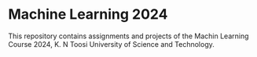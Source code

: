 # Machine Learning 2024
This repository contains assignments and projects of the Machin Learning Course 2024, K. N Toosi University of Science and Technology.
